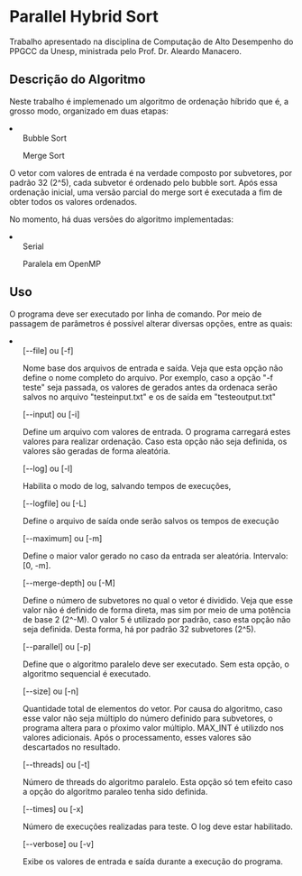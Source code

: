 <h1> Parallel Hybrid Sort </h1>

<p> Trabalho apresentado na disciplina de Computação de Alto Desempenho do PPGCC da Unesp, ministrada pelo Prof. Dr. Aleardo Manacero. </p>


<h2> Descrição do Algoritmo </h2>

<p> Neste trabalho é implemenado um algoritmo de ordenação híbrido que é, a grosso modo, organizado em duas etapas: </p>

<li>
	<ol> Bubble Sort </ol>
	<ol> Merge Sort </ol>
</li>

<p>O vetor com valores de entrada é na verdade composto por subvetores, por padrão 32 (2^5), cada subvetor é ordenado pelo bubble sort. Após essa ordenação inicial, uma versão parcial do merge sort é executada a fim de obter todos os valores ordenados.
</p>


<p>No momento, há duas versões do algoritmo implementadas: </p>
<li>
	<ul>Serial</ul>
	<ul>Paralela em OpenMP</ul>
</li>


<h2> Uso </h2>
<p> O programa deve ser executado por linha de comando. Por meio de passagem de parâmetros é possível alterar diversas opções, entre as quais: </p>
<li>
	<ul>[--file] ou [-f] <p>Nome base dos arquivos de entrada e saída. Veja que esta opção não define o nome completo do arquivo. Por exemplo, caso a opção "-f teste" seja passada, os  valores de gerados antes da ordenaca serão salvos no arquivo "testeinput.txt" e os de saída em "testeoutput.txt" </p></ul>
	<ul>[--input] ou [-i] <p>Define um arquivo com valores de entrada. O programa carregará estes valores para realizar ordenação. Caso esta opção não seja definida, os valores são geradas de forma aleatória.</p> </ul>
	<ul>[--log] ou  [-l] <p>Habilita o modo de log, salvando tempos de execuções,</p></ul>
	<ul>[--logfile] ou [-L] <p>Define o arquivo de saída onde serão salvos os tempos de execução</p></ul>		
	<ul>[--maximum] ou [-m] <p>Define o maior valor gerado no caso da entrada ser aleatória. Intervalo: [0, -m].</p> </ul>
	<ul>[--merge-depth] ou [-M] <p>Define o número de subvetores no qual o vetor é dividido. Veja que esse valor não é definido de forma direta, mas sim por meio de uma potência de base 2 (2^-M). O valor 5 é utilizado por padrão, caso esta opção não seja definida. Desta forma, há por padrão 32 subvetores (2^5).</p></ul>
	<ul>[--parallel] ou [-p] <p>Define que o algoritmo paralelo deve ser executado. Sem esta opção, o algoritmo sequencial é executado.</p> </ul>
	<ul>[--size] ou [-n] <p>Quantidade total de elementos do vetor. Por causa do algoritmo, caso esse valor não seja múltiplo do número definido para subvetores, o programa altera para o pŕoximo valor múltiplo.  MAX_INT é utilizdo nos valores adicionais. Após o processamento, esses valores são descartados no resultado.</p></ul>
	<ul>[--threads] ou [-t] <p>Número de threads do algoritmo paralelo. Esta opção só tem efeito caso a opção do algoritmo paraleo tenha sido definida.</p></ul>
	<ul>[--times] ou [-x] <p>Número de execuções realizadas para teste. O log deve estar habilitado.</p></ul>
	<ul>[--verbose] ou  [-v] <p>Exibe os valores de entrada e saída durante a execução do programa.</p></ul>
</li>

